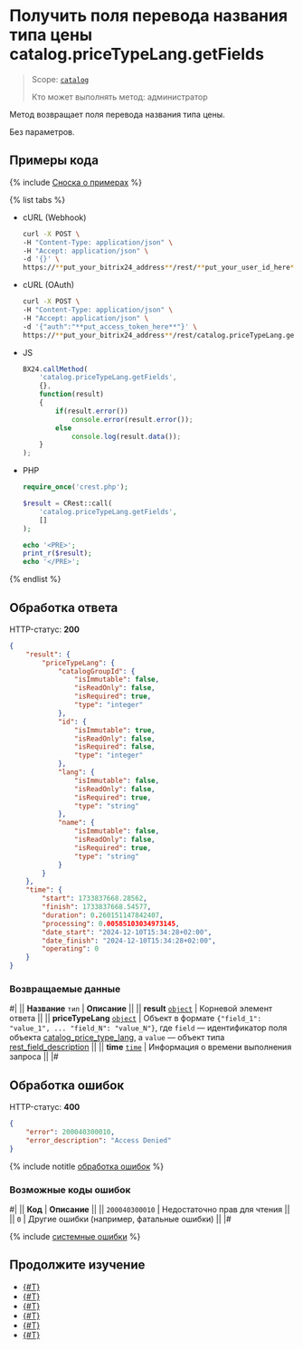 # Получить поля перевода названия типа цены catalog.priceTypeLang.getFields

> Scope: [`catalog`](../../../scopes/permissions.md)
>
> Кто может выполнять метод: администратор

Метод возвращает поля перевода названия типа цены.

Без параметров.

## Примеры кода

{% include [Сноска о примерах](../../../../_includes/examples.md) %}

{% list tabs %}

- cURL (Webhook)

    ```bash
    curl -X POST \
    -H "Content-Type: application/json" \
    -H "Accept: application/json" \
    -d '{}' \
    https://**put_your_bitrix24_address**/rest/**put_your_user_id_here**/**put_your_webbhook_here**/catalog.priceTypeLang.getFields
    ```

- cURL (OAuth)

    ```bash
    curl -X POST \
    -H "Content-Type: application/json" \
    -H "Accept: application/json" \
    -d '{"auth":"**put_access_token_here**"}' \
    https://**put_your_bitrix24_address**/rest/catalog.priceTypeLang.getFields
    ```

- JS

    ```js
    BX24.callMethod(
        'catalog.priceTypeLang.getFields', 
        {}, 
        function(result)
        {
            if(result.error())
                console.error(result.error());
            else
                console.log(result.data());
        }
    );
    ```

- PHP

    ```php
    require_once('crest.php');

    $result = CRest::call(
        'catalog.priceTypeLang.getFields',
        []
    );

    echo '<PRE>';
    print_r($result);
    echo '</PRE>';
    ```

{% endlist %}

## Обработка ответа

HTTP-статус: **200**

```json
{
    "result": {
        "priceTypeLang": {
            "catalogGroupId": {
                "isImmutable": false,
                "isReadOnly": false,
                "isRequired": true,
                "type": "integer"
            },
            "id": {
                "isImmutable": true,
                "isReadOnly": false,
                "isRequired": false,
                "type": "integer"
            },
            "lang": {
                "isImmutable": false,
                "isReadOnly": false,
                "isRequired": true,
                "type": "string"
            },
            "name": {
                "isImmutable": false,
                "isReadOnly": false,
                "isRequired": true,
                "type": "string"
            }
        }
    },
    "time": {
        "start": 1733837668.28562,
        "finish": 1733837668.54577,
        "duration": 0.260151147842407,
        "processing": 0.00585103034973145,
        "date_start": "2024-12-10T15:34:28+02:00",
        "date_finish": "2024-12-10T15:34:28+02:00",
        "operating": 0
    }
}
```

### Возвращаемые данные

#|
|| **Название**
`тип` | **Описание** ||
|| **result**
[`object`](../../../data-types.md) | Корневой элемент ответа ||
|| **priceTypeLang**
[`object`](../../../data-types.md) | Объект в формате `{"field_1": "value_1", ... "field_N": "value_N"}`, где `field` — идентификатор поля объекта [catalog_price_type_lang](../../data-types.md#catalog_price_type_lang), а `value` — объект типа [rest_field_description](../../data-types.md#rest_field_description) ||
|| **time**
[`time`](../../../data-types.md) | Информация о времени выполнения запроса ||
|#

## Обработка ошибок

HTTP-статус: **400**

```json
{
    "error": 200040300010,
    "error_description": "Access Denied"
}
```

{% include notitle [обработка ошибок](../../../../_includes/error-info.md) %}

### Возможные коды ошибок

#|
|| **Код** | **Описание** ||
|| `200040300010` | Недостаточно прав для чтения
|| 
|| `0` | Другие ошибки (например, фатальные ошибки)
|| 
|#

{% include [системные ошибки](../../../../_includes/system-errors.md) %}

## Продолжите изучение

- [{#T}](./catalog-price-type-lang-add.md)
- [{#T}](./catalog-price-type-lang-update.md)
- [{#T}](./catalog-price-type-lang-get.md)
- [{#T}](./catalog-price-type-lang-list.md)
- [{#T}](./catalog-price-type-lang-delete.md)
- [{#T}](./catalog-price-type-lang-get-languages.md)